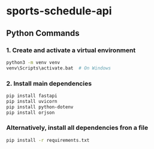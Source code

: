 # sports-schedule-api

## Python Commands

### 1. Create and activate a virtual environment

```bash
python3 -m venv venv
venv\Scripts\activate.bat  # On Windows
```

### 2. Install main dependencies 

```bash
pip install fastapi
pip install uvicorn
pip install python-dotenv
pip install orjson
```

### Alternatively, install all dependencies fron a file

```bash
pip install -r requirements.txt
```